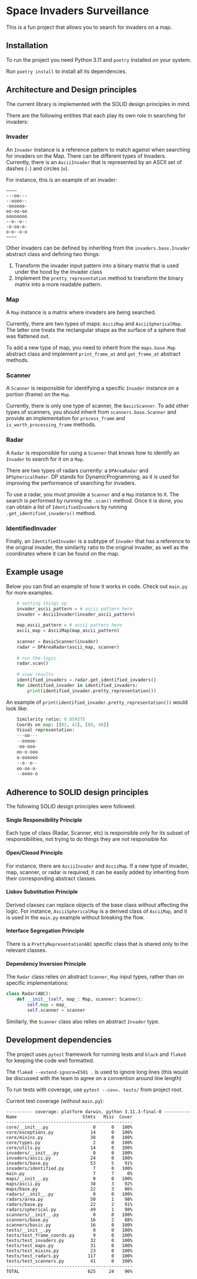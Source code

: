 # Space Invaders Surveillance

This is a fun project that allows you to search for invaders on a map.

## Installation

To run the project you need Python 3.11 and `poetry` installed on your system.

Run `poetry install` to install all its dependencies.

## Architecture and Design principles

The current library is implemented with the SOLID design principles in mind.

There are the following entities that each play its own role in searching for invaders:

### Invader

An `Invader` instance is a reference pattern to match against when searching for invaders
on the Map. There can be different types of Invaders. Currently, there is an
`AsciiInvader` that is represented by an ASCII set of dashes (`-`) and circles (`o`).

For instance, this is an example of an invader:

```text
~~~~
---oo---
--oooo--
-oooooo-
oo-oo-oo
oooooooo
--o--o--
-o-oo-o-
o-o--o-o
~~~~
```

Other invaders can be defined by inheriting from the `invaders.base.Invader` abstract class and defining two things:

1. Transform the invader input pattern into a binary matrix that is used under the hood
by the Invader class
2. Implement the `pretty_representation` method to transform the binary matrix into a more
readable pattern.

### Map

A `Map` instance is a matrix where invaders are being searched.

Currently, there are two types of maps: `AsciiMap` and `AsciiSphericalMap`. The latter
one treats the rectangular shape as the surface of a sphere that was flattened out.

To add a new type of map, you need to inherit from the `maps.base.Map` abstract class
and implement `print_frame_at` and `get_frame_at` abstract methods.

### Scanner

A `Scanner` is responsible for identifying a specific `Invader` instance on a portion
(frame) on the `Map`.

Currently, there is only one type of scanner, the `BasicScanner`. To add other types of
scanners, you should inherit from `scanners.base.Scanner` and provide an implementation
for `process_frame` and `is_worth_processing_frame` methods.

### Radar

A `Radar` is responsible for using a `Scanner` that knows how to identify an
`Invader` to search for it on a `Map`.

There are two types of radars currently: a `DPAreaRadar` and `DPSphericalRadar`.
DP stands for DynamicProgramming, as it is used for improving the performance of searching
for invaders.

To use a radar, you must provide a `Scanner` and a `Map` instance to it. The search is
performed by running the `.scan()` method. Once it is done, you can obtain a list of
`IdentifiedInvader`s by running `.get_identified_invaders()` method.

### IdentifiedInvader

Finally, an `IdentifiedInvader` is a subtype of `Invader` that has a reference to the
original invader, the similarity ratio to the original invader, as well as the coordinates
where it can be found on the map.

## Example usage

Below you can find an example of how it works in code. Check out `main.py` for more examples.

```python
    # setting things up
    invader_ascii_pattern = # ascii pattern here
    invader = AsciiInvader(invader_ascii_pattern)
    
    map_ascii_pattern = # ascii pattern here
    ascii_map = AsciiMap(map_ascii_pattern)
    
    scanner = BasicScanner(invader)
    radar = DPAreaRadar(ascii_map, scanner)
    
    # run the logic
    radar.scan()
    
    # view results
    identified_invaders = radar.get_identified_invaders()
    for identified_invader in identified_invaders:
        print(identified_invader.pretty_representation())
```
An example of `print(identified_invader.pretty_representation())` would look like:
```python
    Similarity ratio: 0.859375
    Coords on map: [[82, 41], [89, 48]]
    Visual representation:
    ---oo---
    --ooooo-
    -oo-ooo-
    oo-o-ooo
    o-oooooo
    --o--o--
    oo-oo-o-
    --oooo-o
```

## Adherence to SOLID design principles

The following SOLID design principles were followed:

#### Single Responsibility Principle

Each type of class (Radar, Scanner, etc) is responsible only for its subset of
responsibilities, not trying to do things they are not responsible for.

#### Open/Closed Principle

For instance, there are `AsciiInvader` and `AsciiMap`. If a new type of invader, map,
scanner, or radar is required, it can be easily added by inheriting from their
corresponding abstract classes.

#### Liskov Substitution Principle

Derived classes can replace objects of the base class without affecting the logic. For
instance, `AsciiSphericalMap` is a derived class of `AsciiMap`, and it is used in the
`main.py` example without breaking the flow.

#### Interface Segregation Principle

There is a `PrettyRepresentationABC` specific class that is shared only to the relevant
classes.

#### Dependency Inversion Principle

The `Radar` class relies on abstract `Scanner`, `Map` input types, rather than on
specific implementations:

```python
class Radar(ABC):
    def __init__(self, map_: Map, scanner: Scanner):
        self.map = map_
        self.scanner = scanner
```
Similarly, the `Scanner` class also relies on abstract `Invader` type.

## Development dependencies

The project uses `pytest` framework for running tests and `black` and `flake8` for
keeping the code well formatted.

The `flake8 --extend-ignore=E501 .` is used to ignore long lines (this would be
discussed with the team to agree on a convention around line length)

To run tests with coverage, use `pytest --cov=. tests/` from project root.

Current test coverage (without `main.py`):
```text
---------- coverage: platform darwin, python 3.11.3-final-0 ----------
Name                         Stmts   Miss  Cover
------------------------------------------------
core/__init__.py                 0      0   100%
core/exceptions.py              14      0   100%
core/mixins.py                  38      0   100%
core/types.py                    2      0   100%
core/utils.py                   14      0   100%
invaders/__init__.py             0      0   100%
invaders/ascii.py               24      0   100%
invaders/base.py                53      5    91%
invaders/identified.py           7      0   100%
main.py                          7      7     0%
maps/__init__.py                 0      0   100%
maps/ascii.py                   38      3    92%
maps/base.py                    22      3    86%
radars/__init__.py               0      0   100%
radars/area.py                  50      1    98%
radars/base.py                  22      2    91%
radars/spherical.py             49      1    98%
scanners/__init__.py             0      0   100%
scanners/base.py                16      2    88%
scanners/basic.py               16      0   100%
tests/__init__.py                0      0   100%
tests/test_frame_coords.py       9      0   100%
tests/test_invaders.py          32      0   100%
tests/test_maps.py              31      0   100%
tests/test_mixins.py            23      0   100%
tests/test_radars.py           117      0   100%
tests/test_scanners.py          41      0   100%
------------------------------------------------
TOTAL                          625     24    96%
```